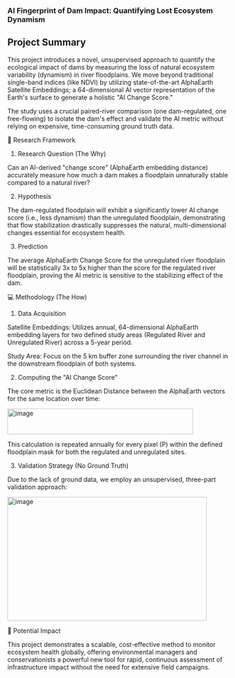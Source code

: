 ### AI Fingerprint of Dam Impact: Quantifying Lost Ecosystem Dynamism

## Project Summary

This project introduces a novel, unsupervised approach to quantify the ecological impact of dams by measuring the loss of natural ecosystem variability (dynamism) in river floodplains. We move beyond traditional single-band indices (like NDVI) by utilizing state-of-the-art AlphaEarth Satellite Embeddings; a 64-dimensional AI vector representation of the Earth's surface to generate a holistic "AI Change Score."

The study uses a crucial paired-river comparison (one dam-regulated, one free-flowing) to isolate the dam's effect and validate the AI metric without relying on expensive, time-consuming ground truth data.

🔬 Research Framework

1. Research Question (The Why)

Can an AI-derived "change score" (AlphaEarth embedding distance) accurately measure how much a dam makes a floodplain unnaturally stable compared to a natural river?

2. Hypothesis

The dam-regulated floodplain will exhibit a significantly lower AI change score (i.e., less dynamism) than the unregulated floodplain, demonstrating that flow stabilization drastically suppresses the natural, multi-dimensional changes essential for ecosystem health.

3. Prediction

The average AlphaEarth Change Score for the unregulated river floodplain will be statistically 3x to 5x higher than the score for the regulated river floodplain, proving the AI metric is sensitive to the stabilizing effect of the dam.

💻 Methodology (The How)

1. Data Acquisition

Satellite Embeddings: Utilizes annual, 64-dimensional AlphaEarth embedding layers for two defined study areas (Regulated River and Unregulated River) across a 5-year period.

Study Area: Focus on the 5 km buffer zone surrounding the river channel in the downstream floodplain of both systems.

2. Computing the "AI Change Score"

The core metric is the Euclidean Distance between the $\text{AlphaEarth}$ vectors for the same location over time:

<img width="418" height="58" alt="image" src="https://github.com/user-attachments/assets/19ed4ce5-a0c1-446c-b05b-ce1dbae2b82c" />


This calculation is repeated annually for every pixel (P) within the defined floodplain mask for both the regulated and unregulated sites.

3. Validation Strategy (No Ground Truth)

Due to the lack of ground data, we employ an unsupervised, three-part validation approach:

<img width="449" height="279" alt="image" src="https://github.com/user-attachments/assets/a9230120-bc76-4273-843a-cdbc51dbef21" />

🚀 Potential Impact

This project demonstrates a scalable, cost-effective method to monitor ecosystem health globally, offering environmental managers and conservationists a powerful new tool for rapid, continuous assessment of infrastructure impact without the need for extensive field campaigns.
